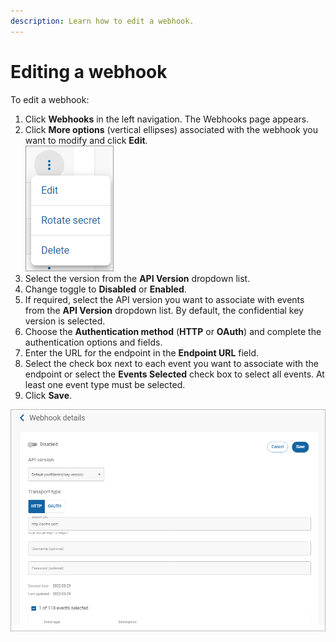 ```yaml
---
description: Learn how to edit a webhook.
---
```


# Editing a webhook

To edit a webhook:

1. Click **Webhooks** in the left navigation. The Webhooks page appears.
2. Click **More options** (vertical ellipses) associated with the webhook you want to modify and click **Edit**.\
   ![](<../../../../.gitbook/assets/editrotatedeletewebhook (1) (2) (1) (2) (3).png>)
3. Select the version from the **API Version** dropdown list.
4. Change toggle to **Disabled** or **Enabled**.
5. If required, select the API version you want to associate with events from the **API Version** dropdown list. By default, the confidential key version is selected.
6. Choose the **Authentication method** (**HTTP** or **OAuth**) and complete the authentication options and fields.
7. Enter the URL for the endpoint in the **Endpoint URL** field.
8. Select the check box next to each event you want to associate with the endpoint or select the **Events Selected** check box to select all events. At least one event type must be selected.
9. Click **Save**.

<div align="left">

<img src="../../../../.gitbook/assets/EditWebhook.png" alt="">

</div>
